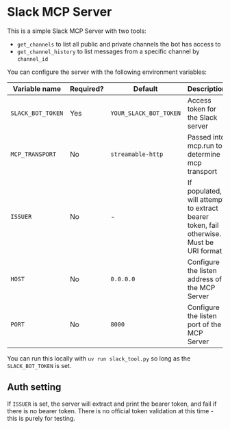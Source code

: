 # Slack MCP Server

This is a simple Slack MCP Server with two tools:

- `get_channels` to list all public and private channels the bot has access to
- `get_channel_history` to list messages from a specific channel by `channel_id`

You can configure the server with the following environment variables:

| Variable name     | Required? | Default                | Description |
| ----------------- | --------- | ---------------------- | ----------------------------- |
| `SLACK_BOT_TOKEN` | Yes       | `YOUR_SLACK_BOT_TOKEN` | Access token for the Slack server |
| `MCP_TRANSPORT`   | No        | `streamable-http`      | Passed into mcp.run to determine mcp transport |
| `ISSUER`          | No        | - | If populated, will attempt to extract bearer token, fail otherwise. Must be URI format |
| `HOST`            | No        | `0.0.0.0` | Configure the listen address of the MCP Server |
| `PORT`            | No        | `8000` | Configure the listen port of the MCP Server |

You can run this locally with `uv run slack_tool.py` so long as the `SLACK_BOT_TOKEN` is set. 

## Auth setting

If `ISSUER` is set, the server will extract and print the bearer token, and fail if there is no bearer token. There is no official token validation at this time - this is purely for testing. 

